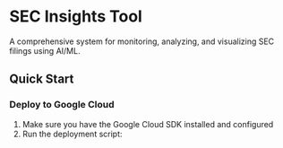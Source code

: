 # SEC Insights Tool

A comprehensive system for monitoring, analyzing, and visualizing SEC filings using AI/ML.

## Quick Start

### Deploy to Google Cloud

1. Make sure you have the Google Cloud SDK installed and configured
2. Run the deployment script: